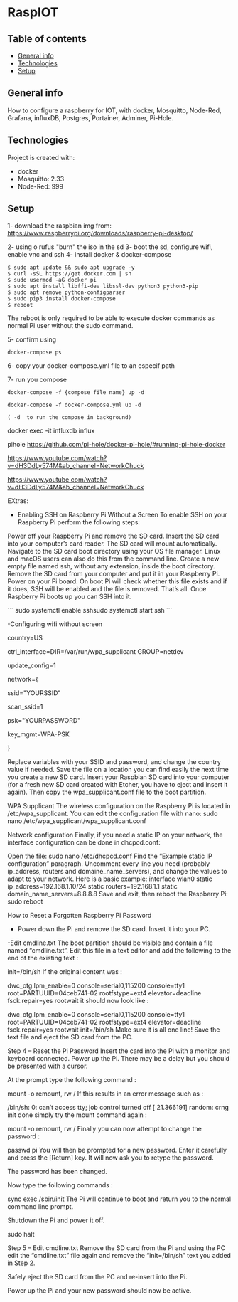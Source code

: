 # RaspIOT
## Table of contents
* [General info](#general-info)
* [Technologies](#technologies)
* [Setup](#setup)

## General info
How to configure a raspberry for IOT, with docker, Mosquitto, Node-Red, Grafana, influxDB, Postgres, Portainer, Adminer, Pi-Hole.
	
## Technologies
Project is created with:
* docker
* Mosquitto: 2.33
* Node-Red: 999
	
## Setup
1- download the raspbian img from:
https://www.raspberrypi.org/downloads/raspberry-pi-desktop/

2- using o rufus "burn" the iso in the sd
3- boot the sd, configure wifi, enable vnc and ssh
4- install docker & docker-compose
```
$ sudo apt update && sudo apt upgrade -y
$ curl -sSL https://get.docker.com | sh
$ sudo usermod -aG docker pi
$ sudo apt install libffi-dev libssl-dev python3 python3-pip
$ sudo apt remove python-configparser
$ sudo pip3 install docker-compose
$ reboot

```
The reboot is only required to be able to execute docker commands as normal Pi user without the sudo command.

5- confirm using 
```
docker-compose ps
```
6- copy your docker-compose.yml file to an especif path

7- run you compose
```
docker-compose -f {compose file name} up -d 

docker-compose -f docker-compose.yml up -d 

( -d  to run the compose in background)
```


docker exec -it influxdb influx


pihole
https://github.com/pi-hole/docker-pi-hole/#running-pi-hole-docker


https://www.youtube.com/watch?v=dH3DdLy574M&ab_channel=NetworkChuck


https://www.youtube.com/watch?v=dH3DdLy574M&ab_channel=NetworkChuck


EXtras:
- Enabling SSH on Raspberry Pi Without a Screen
To enable SSH on your Raspberry Pi perform the following steps:

Power off your Raspberry Pi and remove the SD card.
Insert the SD card into your computer’s card reader. The SD card will mount automatically.
Navigate to the SD card boot directory using your OS file manager. Linux and macOS users can also do this from the command line.
Create a new empty file named ssh, without any extension, inside the boot directory.
Remove the SD card from your computer and put it in your Raspberry Pi.
Power on your Pi board. On boot Pi will check whether this file exists and if it does, SSH will be enabled and the file is removed.
That’s all. Once Raspberry Pi boots up you can SSH into it.

´´´
sudo systemctl enable sshsudo systemctl start ssh
´´´

-Configuring wifi without screen


country=US

ctrl_interface=DIR=/var/run/wpa_supplicant GROUP=netdev

update_config=1

network={

ssid="YOURSSID"

scan_ssid=1

psk="YOURPASSWORD"

key_mgmt=WPA-PSK

}

Replace variables with your SSID and password, and change the country value if needed.
Save the file on a location you can find easily the next time you create a new SD card.
Insert your Raspbian SD card into your computer (for a fresh new SD card created with Etcher, you have to eject and insert it again).
Then copy the wpa_supplicant.conf file to the boot partition.

WPA Supplicant
The wireless configuration on the Raspberry Pi is located in /etc/wpa_supplicant.
You can edit the configuration file with nano:
sudo nano /etc/wpa_supplicant/wpa_supplicant.conf

Network configuration
Finally, if you need a static IP on your network, the interface configuration can be done in dhcpcd.conf:

Open the file:
sudo nano /etc/dhcpcd.conf
Find the “Example static IP configuration” paragraph.
Uncomment every line you need (probably ip_address, routers and domaine_name_servers), and change the values to adapt to your network.
Here is a basic example:
interface wlan0
static ip_address=192.168.1.10/24
static routers=192.168.1.1
static domain_name_servers=8.8.8.8
Save and exit, then reboot the Raspberry Pi:
sudo reboot


How to Reset a Forgotten Raspberry Pi Password
- Power down the Pi and remove the SD card. Insert it into your PC.

-Edit cmdline.txt
The boot partition should be visible and contain a file named “cmdline.txt”. Edit this file in a text editor and add the following to the end of the existing text :

init=/bin/sh
If the original content was :

dwc_otg.lpm_enable=0 console=serial0,115200 console=tty1 root=PARTUUID=04ceb741-02 rootfstype=ext4 elevator=deadline fsck.repair=yes rootwait
it should now look like :

dwc_otg.lpm_enable=0 console=serial0,115200 console=tty1 root=PARTUUID=04ceb741-02 rootfstype=ext4 elevator=deadline fsck.repair=yes rootwait init=/bin/sh
Make sure it is all one line! Save the text file and eject the SD card from the PC.

Step 4 – Reset the Pi Password
Insert the card into the Pi with a monitor and keyboard connected. Power up the Pi. There may be a delay but you should be presented with a cursor.

At the prompt type the following command :

mount -o remount, rw /
If this results in an error message such as :

/bin/sh: 0: can’t access tty; job control turned off [ 21.366191] random: crng init done
simply try the mount command again :

mount -o remount, rw /
Finally you can now attempt to change the password :

passwd pi
You will then be prompted for a new password. Enter it carefully and press the [Return] key. It will now ask you to retype the password.

The password has been changed.

Now type the following commands :

sync
exec /sbin/init
The Pi will continue to boot and return you to the normal command line prompt.

Shutdown the Pi and power it off.

sudo halt


Step 5 – Edit cmdline.txt
Remove the SD card from the Pi and using the PC edit the “cmdline.txt” file again and remove the “init=/bin/sh” text you added in Step 2.

Safely eject the SD card from the PC and re-insert into the Pi.

Power up the Pi and your new password should now be active.

